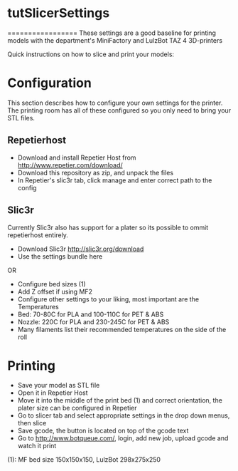# tutSlicerSettings
=================
These settings are a good baseline for printing models with the department's MiniFactory and LulzBot TAZ 4 3D-printers

Quick instructions on how to slice and print your models:

# Configuration
This section describes how to configure your own settings for the printer. The printing room has all of these configured so you only need to bring your STL files.

## Repetierhost
* Download and install Repetier Host from http://www.repetier.com/download/
* Download this repository as zip, and unpack the files
* In Repetier's slic3r tab, click manage and enter correct path to the config

## Slic3r
Currently Slic3r also has support for a plater so its possible to ommit repetierhost entirely.

* Download Slic3r http://slic3r.org/download
* Use the settings bundle here

OR

* Configure bed sizes (1)
* Add Z offset if using MF2
* Configure other settings to your liking, most important are the Temperatures
* Bed: 70-80C for PLA and 100-110C for PET & ABS
* Nozzle: 220C for PLA and 230-245C for PET & ABS
* Many filaments list their recommended temperatures on the side of the roll

# Printing
* Save your model as STL file
* Open it in Repetier Host
* Move it into the middle of the print bed (1) and correct orientation, the plater size can be configured in Repetier
* Go to slicer tab and select appropriate settings in the drop down menus, then slice
* Save gcode, the button is located on top of the gcode text
* Go to http://www.botqueue.com/, login, add new job, upload gcode and watch it print


(1): MF bed size 150x150x150, LulzBot 298x275x250

